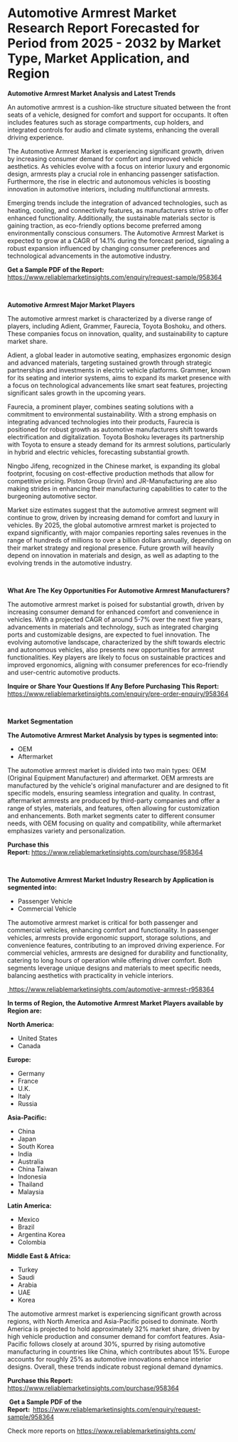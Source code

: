 <p><h1>Automotive Armrest Market Research Report Forecasted for Period from 2025 -  2032 by Market Type, Market Application, and Region</h1></p><p><strong>Automotive Armrest Market Analysis and Latest Trends</strong></p>
<p><p>An automotive armrest is a cushion-like structure situated between the front seats of a vehicle, designed for comfort and support for occupants. It often includes features such as storage compartments, cup holders, and integrated controls for audio and climate systems, enhancing the overall driving experience.</p><p>The Automotive Armrest Market is experiencing significant growth, driven by increasing consumer demand for comfort and improved vehicle aesthetics. As vehicles evolve with a focus on interior luxury and ergonomic design, armrests play a crucial role in enhancing passenger satisfaction. Furthermore, the rise in electric and autonomous vehicles is boosting innovation in automotive interiors, including multifunctional armrests.</p><p>Emerging trends include the integration of advanced technologies, such as heating, cooling, and connectivity features, as manufacturers strive to offer enhanced functionality. Additionally, the sustainable materials sector is gaining traction, as eco-friendly options become preferred among environmentally conscious consumers. The Automotive Armrest Market is expected to grow at a CAGR of 14.1% during the forecast period, signaling a robust expansion influenced by changing consumer preferences and technological advancements in the automotive industry.</p></p>
<p><strong>Get a Sample PDF of the Report:&nbsp;</strong> <a href="https://www.reliablemarketinsights.com/enquiry/request-sample/958364?utm_campaign=1166&utm_medium=2&utm_source=Github&utm_content=ia&utm_term=30032025&utm_id=automotive-armrest">https://www.reliablemarketinsights.com/enquiry/request-sample/958364</a></p>
<p>&nbsp;</p>
<p><strong>Automotive Armrest Major Market Players</strong></p>
<p><p>The automotive armrest market is characterized by a diverse range of players, including Adient, Grammer, Faurecia, Toyota Boshoku, and others. These companies focus on innovation, quality, and sustainability to capture market share. </p><p>Adient, a global leader in automotive seating, emphasizes ergonomic design and advanced materials, targeting sustained growth through strategic partnerships and investments in electric vehicle platforms. Grammer, known for its seating and interior systems, aims to expand its market presence with a focus on technological advancements like smart seat features, projecting significant sales growth in the upcoming years.</p><p>Faurecia, a prominent player, combines seating solutions with a commitment to environmental sustainability. With a strong emphasis on integrating advanced technologies into their products, Faurecia is positioned for robust growth as automotive manufacturers shift towards electrification and digitalization. Toyota Boshoku leverages its partnership with Toyota to ensure a steady demand for its armrest solutions, particularly in hybrid and electric vehicles, forecasting substantial growth.</p><p>Ningbo Jifeng, recognized in the Chinese market, is expanding its global footprint, focusing on cost-effective production methods that allow for competitive pricing. Piston Group (Irvin) and JR-Manufacturing are also making strides in enhancing their manufacturing capabilities to cater to the burgeoning automotive sector.</p><p>Market size estimates suggest that the automotive armrest segment will continue to grow, driven by increasing demand for comfort and luxury in vehicles. By 2025, the global automotive armrest market is projected to expand significantly, with major companies reporting sales revenues in the range of hundreds of millions to over a billion dollars annually, depending on their market strategy and regional presence. Future growth will heavily depend on innovation in materials and design, as well as adapting to the evolving trends in the automotive industry.</p></p>
<p>&nbsp;</p>
<p><strong>What Are The Key Opportunities For Automotive Armrest Manufacturers?</strong></p>
<p><p>The automotive armrest market is poised for substantial growth, driven by increasing consumer demand for enhanced comfort and convenience in vehicles. With a projected CAGR of around 5-7% over the next five years, advancements in materials and technology, such as integrated charging ports and customizable designs, are expected to fuel innovation. The evolving automotive landscape, characterized by the shift towards electric and autonomous vehicles, also presents new opportunities for armrest functionalities. Key players are likely to focus on sustainable practices and improved ergonomics, aligning with consumer preferences for eco-friendly and user-centric automotive products.</p></p>
<p><strong>Inquire or Share Your Questions If Any Before Purchasing This Report:</strong> <a href="https://www.reliablemarketinsights.com/enquiry/pre-order-enquiry/958364?utm_campaign=1166&utm_medium=2&utm_source=Github&utm_content=ia&utm_term=30032025&utm_id=automotive-armrest">https://www.reliablemarketinsights.com/enquiry/pre-order-enquiry/958364</a></p>
<p>&nbsp;</p>
<p><strong>Market Segmentation</strong></p>
<p><strong>The Automotive Armrest Market Analysis by types is segmented into:</strong></p>
<p><ul><li>OEM</li><li>Aftermarket</li></ul></p>
<p><p>The automotive armrest market is divided into two main types: OEM (Original Equipment Manufacturer) and aftermarket. OEM armrests are manufactured by the vehicle's original manufacturer and are designed to fit specific models, ensuring seamless integration and quality. In contrast, aftermarket armrests are produced by third-party companies and offer a range of styles, materials, and features, often allowing for customization and enhancements. Both market segments cater to different consumer needs, with OEM focusing on quality and compatibility, while aftermarket emphasizes variety and personalization.</p></p>
<p><strong>Purchase this Report:&nbsp;</strong><a href="https://www.reliablemarketinsights.com/purchase/958364?utm_campaign=1166&utm_medium=2&utm_source=Github&utm_content=ia&utm_term=30032025&utm_id=automotive-armrest">https://www.reliablemarketinsights.com/purchase/958364</a></p>
<p>&nbsp;</p>
<p><strong>The Automotive Armrest Market Industry Research by Application is segmented into:</strong></p>
<p><ul><li>Passenger Vehicle</li><li>Commercial Vehicle</li></ul></p>
<p><p>The automotive armrest market is critical for both passenger and commercial vehicles, enhancing comfort and functionality. In passenger vehicles, armrests provide ergonomic support, storage solutions, and convenience features, contributing to an improved driving experience. For commercial vehicles, armrests are designed for durability and functionality, catering to long hours of operation while offering driver comfort. Both segments leverage unique designs and materials to meet specific needs, balancing aesthetics with practicality in vehicle interiors.</p></p>
<p><a href="https://www.reliablemarketinsights.com/automotive-armrest-r958364?utm_campaign=1166&utm_medium=2&utm_source=Github&utm_content=ia&utm_term=30032025&utm_id=automotive-armrest">&nbsp;https://www.reliablemarketinsights.com/automotive-armrest-r958364</a></p>
<p><strong>In terms of Region, the Automotive Armrest Market Players available by Region are:</strong></p>
<p>
    <p> <strong> North America: </strong>
        <ul>
            <li>United States</li>
            <li>Canada</li>
        </ul>
        </p> 
    <p> <strong> Europe: </strong>
        <ul>
            <li>Germany</li>
            <li>France</li>
            <li>U.K.</li>
            <li>Italy</li>
            <li>Russia</li>
        </ul>
        </p> 
    <p> <strong> Asia-Pacific: </strong>
        <ul>
            <li>China</li>
            <li>Japan</li>
            <li>South Korea</li>
            <li>India</li>
            <li>Australia</li>
            <li>China Taiwan</li>
            <li>Indonesia</li>
            <li>Thailand</li>
            <li>Malaysia</li>
        </ul>
        </p> 
    <p> <strong> Latin America: </strong>
        <ul>
            <li>Mexico</li>
            <li>Brazil</li>
            <li>Argentina Korea</li>
            <li>Colombia</li>
        </ul>
        </p> 
    <p> <strong> Middle East & Africa: </strong>
        <ul>
            <li>Turkey</li>
            <li>Saudi</li>
            <li>Arabia</li>
            <li>UAE</li>
            <li>Korea</li>
        </ul>
    </p>
    </p>
<p><p>The automotive armrest market is experiencing significant growth across regions, with North America and Asia-Pacific poised to dominate. North America is projected to hold approximately 32% market share, driven by high vehicle production and consumer demand for comfort features. Asia-Pacific follows closely at around 30%, spurred by rising automotive manufacturing in countries like China, which contributes about 15%. Europe accounts for roughly 25% as automotive innovations enhance interior designs. Overall, these trends indicate robust regional demand dynamics.</p></p>
<p><strong>Purchase this Report: </strong><a href="https://www.reliablemarketinsights.com/purchase/958364?utm_campaign=1166&utm_medium=2&utm_source=Github&utm_content=ia&utm_term=30032025&utm_id=automotive-armrest">https://www.reliablemarketinsights.com/purchase/958364</a></p>
<p>&nbsp;<strong>Get a Sample PDF of the Report:&nbsp;&nbsp;</strong><a href="https://www.reliablemarketinsights.com/enquiry/request-sample/958364?utm_campaign=1166&utm_medium=2&utm_source=Github&utm_content=ia&utm_term=30032025&utm_id=automotive-armrest">https://www.reliablemarketinsights.com/enquiry/request-sample/958364</a></p>
<p><strong></strong></p>
<p>Check more reports on <a href="https://www.reliablemarketinsights.com/?utm_campaign=1166&utm_medium=2&utm_source=Github&utm_content=ia&utm_term=30032025&utm_id=automotive-armrest">https://www.reliablemarketinsights.com/</a></p>